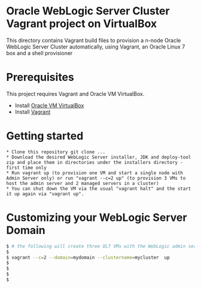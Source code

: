 # Oracle WebLogic Server Cluster Vagrant project on VirtualBox
This directory contains Vagrant build files to provision a n-node Oracle WebLogic Server Cluster automatically, using Vagrant, an Oracle Linux 7 box and a shell provisioner

# Prerequisites
This project requires Vagrant and Oracle VM VirtualBox.
  - Install [Oracle VM VirtualBox](https://www.virtualbox.org/wiki/Downloads)
  - Install [Vagrant](https://vagrantup.com/)


# Getting started

    * Clone this repository git clone ... 
    * Download the desired WebLogic Server installer, JDK and deploy-tool zip and place them in directories under the installers directory - first time only
    * Run vagrant up (to provision one VM and start a single node with Admin Server only) or run "vagrant --c=2 up" (to provision 3 VMs to host the admin server and 2 managed servers in a cluster)
    * You can shut down the VM via the usual "vagrant halt" and the start it up again via "vagrant up".

# Customizing your WebLogic Server Domain 

```sh
$ # the following will create three OL7 VMs with the WebLogic admin server on the first VM and a two node cluster on other VM. The domain name will be mydomain and the WLS cluster will be mycluster
$ 
$ vagrant --c=2 --domain=mydomain --clustername=mycluster  up
$ 
$  
$ 
$ 
```
